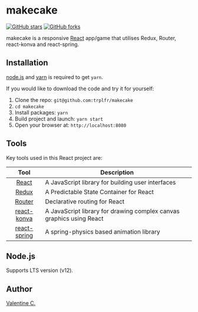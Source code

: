 # makecake
[![GitHub stars](https://img.shields.io/github/stars/trplfr/makecake.svg?style=flat-square)](https://github.com/trplfr/makecake/stargazers)
[![GitHub forks](https://img.shields.io/github/forks/trplfr/makecake.svg?style=flat-square)](https://github.com/trplfr/makecake/network)

makecake is a responsive [React](https://reactjs.org/) app/game that utilises Redux, Router, react-konva and react-spring.

<!-- ![] -->

## Installation
[node.js](http://nodejs.org/download/) and [yarn](https://yarnpkg.com/en/docs/install/) is required to get ``yarn``.

If you would like to download the code and try it for yourself:

1. Clone the repo: `git@github.com:trplfr/makecake`
2. `cd makecake`
2. Install packages: `yarn`
3. Build project and launch: `yarn start`
4. Open your browser at: `http://localhost:8080`

## Tools
Key tools used in this React project are:

| Tool             | Description   |
| :-------------:|--------------|
| [React](https://reactjs.org/) | A JavaScript library for building user interfaces |
| [Redux](https://redux.js.org/) | A Predictable State Container for React |
| [Router](https://github.com/ReactTraining/react-router) | Declarative routing for React |
| [react-konva](https://github.com/konvajs/react-konva) | A JavaScript library for drawing complex canvas graphics using React |
| [react-spring](https://www.react-spring.io/) | A spring-physics based animation library |

## Node.js
Supports LTS version (v12).

## Author
[Valentine C.](https://github.com/trplfr)
